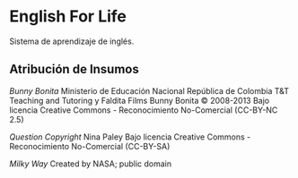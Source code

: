 English For Life
================

Sistema de aprendizaje de inglés.


Atribución de Insumos
---------------------

*Bunny Bonita*
Ministerio de Educación Nacional República de Colombia 
T&T Teaching and Tutoring y Faldita Films Bunny Bonita © 2008-2013
Bajo licencia Creative Commons - Reconocimiento No-Comercial (CC-BY-NC 2.5)

*Question Copyright*
Nina Paley
Bajo licencia Creative Commons - Reconocimiento No-Comercial (CC-BY-SA)

*Milky Way*
Created by NASA; public domain
